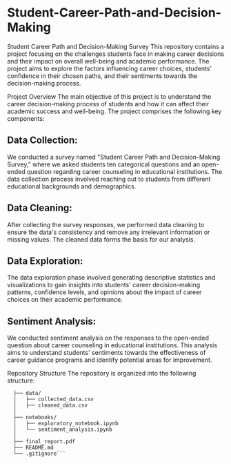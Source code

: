 # Student-Career-Path-and-Decision-Making
Student Career Path and Decision-Making Survey
This repository contains a project focusing on the challenges students face in making career decisions and their impact on overall well-being and academic performance. The project aims to explore the factors influencing career choices, students' confidence in their chosen paths, and their sentiments towards the decision-making process.

Project Overview
The main objective of this project is to understand the career decision-making process of students and how it can affect their academic success and well-being. The project comprises the following key components:

## Data Collection:
We conducted a survey named "Student Career Path and Decision-Making Survey," where we asked students ten categorical questions and an open-ended question regarding career counseling in educational institutions. The data collection process involved reaching out to students from different educational backgrounds and demographics.

## Data Cleaning:
After collecting the survey responses, we performed data cleaning to ensure the data's consistency and remove any irrelevant information or missing values. The cleaned data forms the basis for our analysis.

## Data Exploration: 
The data exploration phase involved generating descriptive statistics and visualizations to gain insights into students' career decision-making patterns, confidence levels, and opinions about the impact of career choices on their academic performance.

## Sentiment Analysis: 
We conducted sentiment analysis on the responses to the open-ended question about career counseling in educational institutions. This analysis aims to understand students' sentiments towards the effectiveness of career guidance programs and identify potential areas for improvement.

Repository Structure
The repository is organized into the following structure:

```Student-Career-Path-Project/
  ├── data/
  │   ├── collected_data.csv
  │   ├── cleaned_data.csv
  │
  ├── notebooks/
  │   ├── exploratory_notebook.ipynb
  │   └── sentiment_analysis.ipynb
  │
  ├── final_report.pdf
  ├── README.md
  └── .gitignore```

